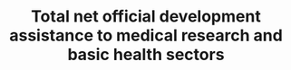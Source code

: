 ---
actual_indicator_available: null
actual_indicator_available_description: null
comments_and_limitations: null
computation_units: null
data_non_statistical: true
date_metadata_updated: null
date_of_national_source_publication: null
disaggregation_categories: null
disaggregation_geography: null
goal_meta_link: http://unstats.un.org/sdgs/files/metadata-compilation/Metadata-Goal-3.pdf
graph_title: Total net official development assistance to medical research and basic
  health sectors
graph_type: line
has_metadata: true
indicator: 3.b.2
indicator_definition: Total net official development assistance (ODA) to the medical
  research (purpose code 12182) and basic health (code 122) sectors. Data expressed
  in US dollars at the average annual exchange rate.
indicator_name: Total net official development assistance to medical research and
  basic health sectors
indicator_sort_order: 03-0b-02
indicator_variable: totalnet_offassistance_med_health
international_and_national_references: null
layout: indicator
method_of_computation: ''
national_geographical_coverage: United States
periodicity: null
permalink: /3-b-2/
published: false
rationale_interpretation: ODA is the accepted measure of international development
  co-operation. Separate data are available on aid to medical research for the benefit
  of developing countries and on aid in support of basic health interventions, but
  the total of the two most closely matches the target.
reporting_status: notstarted
scheduled_update_by_SDG_team: null
scheduled_update_by_national_source: null
sdg_goal: 3
source_active_1: true
source_agency_staff_email_1: null
source_agency_staff_name_1: null
source_agency_survey_dataset_1: null
source_notes_1: null
source_organisation_1: null
source_title_1: null
source_url_1: null
target: Support the research and development of vaccines and medicines for the communicable
  and non-communicable diseases that primarily affect developing countries, provide
  access to affordable essential medicines and vaccines, in accordance with the Doha
  Declaration on the TRIPS Agreement and Public Health, which affirms the right of
  developing countries to use to the full the provisions in the Agreement on TradeRelated
  Aspects of Intellectual Property Rights regarding flexibilities to protect public
  health, and, in particular, provide access to medicines for all.
target_id: 3.b
time_period: null
title: Total net official development assistance to medical research and basic health
  sectors
un_custodial_agency: OECD
un_designated_tier: '1'
variable_description: null
variable_notes: null
---